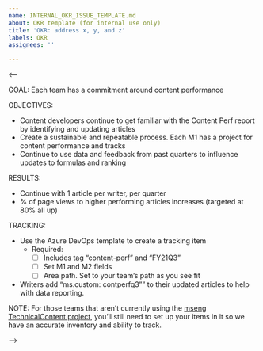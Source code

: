 ```yaml
---
name: INTERNAL_OKR_ISSUE_TEMPLATE.md
about: OKR template (for internal use only)
title: 'OKR: address x, y, and z'
labels: OKR
assignees: ''

---
```


<--

GOAL:
Each team has a commitment around content performance
 
OBJECTIVES:

- Content developers continue to get familiar with the Content Perf report by identifying and updating articles
- Create a sustainable and repeatable process. Each M1 has a project for content performance and tracks
- Continue to use data and feedback from past quarters to influence updates to formulas and ranking 
 
RESULTS: 

- Continue with 1 article per writer, per quarter
- % of page views to higher performing articles increases (targeted at 80% all up)
 
TRACKING:

- Use the Azure DevOps template to create a tracking item
  - Required:
    - [ ] Includes tag “content-perf” and “FY21Q3”
    - [ ] Set M1 and M2 fields
    - [ ] Area path. Set to your team’s path as you see fit
- Writers add “ms.custom: contperfq3”” to their updated articles to help with data reporting.

NOTE: For those teams that aren’t currently using the [mseng TechnicalContent project](https://dev.azure.com/mseng/TechnicalContent), you’ll still need to set up your items in it so we have an accurate inventory and ability to track. 

-->
